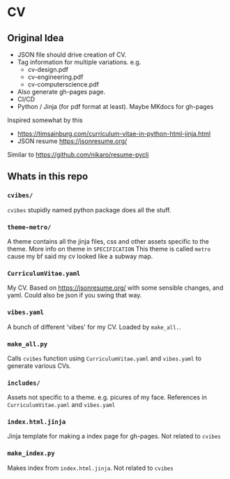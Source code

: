 # CV

## Original Idea

* JSON file should drive creation of CV.
* Tag information for multiple variations. e.g.
  * cv-design.pdf
  * cv-engineering.pdf
  * cv-computerscience.pdf
* Also generate gh-pages page.
* CI/CD
* Python / Jinja (for pdf format at least). Maybe MKdocs for gh-pages

Inspired somewhat by this

* <https://timsainburg.com/curriculum-vitae-in-python-html-jinja.html>
* JSON resume <https://jsonresume.org/>

Similar to <https://github.com/nikaro/resume-pycli>

## Whats in this repo

### `cvibes/`

`cvibes` stupidly named python package does all the stuff.

### `theme-metro/`

A theme contains all the jinja files, css and other assets specific to the theme.
More info on theme in `SPECIFICATION`
This theme is called `metro` cause my bf said my cv looked like a subway map.

### `CurriculumVitae.yaml`

My CV. Based on https://jsonresume.org/ with some sensible changes, and yaml.
Could also be json if you swing that way.

### `vibes.yaml`

A bunch of different 'vibes' for my CV. Loaded by `make_all.`.

### `make_all.py`

Calls `cvibes` function using `CurriculumVitae.yaml` and `vibes.yaml` to generate various CVs.

### `includes/`

Assets not specific to a theme. e.g. picures of my face. References in `CurriculumVitae.yaml` and `vibes.yaml`

### `index.html.jinja`

Jinja template for making a index page for gh-pages. Not related to `cvibes`

### `make_index.py`

Makes index from `index.html.jinja`. Not related to `cvibes`

